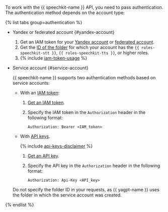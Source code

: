 To work with the {{ speechkit-name }} API, you need to pass authentication. The authentication method depends on the account type:

{% list tabs group=authentication %}

- Yandex or federated account {#yandex-account}

   1. Get an IAM token for your [Yandex account](../../iam/operations/iam-token/create.md) or [federated account](../../iam/operations/iam-token/create-for-federation.md).
   1. Get the [ID of the folder](../../resource-manager/operations/folder/get-id.md) for which your account has the `{{ roles-speechkit-stt }}`, `{{ roles-speechkit-tts }}`, or higher roles.
   1. {% include [iam-token-usage](../iam-token-usage-speechkit-v3.md) %}

- Service account {#service-account}

   {{ speechkit-name }} supports two authentication methods based on service accounts:

   * With an [IAM token](../../iam/concepts/authorization/iam-token.md):

      1. [Get an IAM token](../../iam/operations/iam-token/create-for-sa.md).
      1. Specify the IAM token in the `Authorization` header in the following format:

         ```
         Authorization: Bearer <IAM_token>
         ```

   * With [API keys](../../iam/concepts/authorization/api-key).

      {% include [api-keys-disclaimer](../iam/api-keys-disclaimer.md) %}

      1. [Get an API key](../../iam/operations/api-key/create.md).
      1. Specify the API key in the `Authorization` header in the following format:

         ```
         Authorization: Api-Key <API_key>
         ```

   Do not specify the folder ID in your requests, as {{ yagpt-name }} uses the folder in which the service account was created.

{% endlist %}
